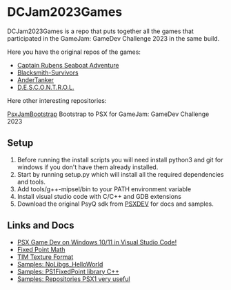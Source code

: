 
# DCJam2023Games

DCJam2023Games is a repo that puts together all the games that participated in the GameJam: GameDev Challenge 2023 in the same build.

Here you have the original repos of the games:

* [Captain Rubens Seaboat Adventure](https://github.com/quimromo/TODOPSXGAME)
* [Blacksmith-Survivors](https://github.com/EspetecDev/Blacksmith-Survivors)
* [AnderTanker](https://github.com/mizquierdo97/AnderTanker)
* [D.E.S.C.O.N.T.R.O.L.](https://github.com/Viladoman/JamPSX)

Here other interesting repositories:

[PsxJamBootstrap](https://github.com/rlopezll/PsxJamBootstrap)
Bootstrap to PSX for GameJam: GameDev Challenge 2023

## Setup

1. Before running the install scripts you will need install python3 and git for windows if you don't have them already installed.
2. Start by running setup.py which will install all the required dependencies and tools.
3. Add tools/g++-mipsel/bin to your PATH environment variable
4. Install visual studio code with C/C++ and GDB extensions
5. Download the original PsyQ sdk from [PSXDEV](http://www.psxdev.net/downloads.html) for docs and samples.

## Links and Docs

* [PSX Game Dev on Windows 10/11 in Visual Studio Code!](https://www.youtube.com/watch?v=Axyq_H_o8gI)
* [Fixed Point Math](http://rsync.irixnet.org/tutorials/pstutorials/chapter1/5-fixedpoint.html)
* [TIM Texture Format](https://github.com/ABelliqueux/nolibgs_hello_worlds/wiki/TIM)
* [Samples: NoLibgs_HelloWorld](https://github.com/ABelliqueux/nolibgs_hello_worlds)
* [Samples: PS1FixedPoint library C++](https://github.com/alextrevisan/PS1FixedPoint)
* [Samples: Repositories PSX1 very useful](https://github.com/alextrevisan?tab=repositories)


